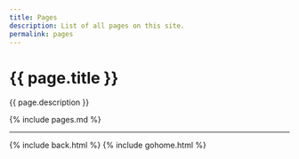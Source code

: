 ```yaml
---
title: Pages
description: List of all pages on this site.
permalink: pages
---
```


# {{ page.title }}

{{ page.description }}

{% include pages.md %}

---

{% include back.html %}
{% include gohome.html %}